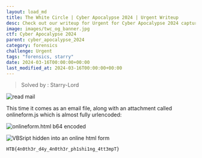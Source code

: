 ```yaml
---
layout: load_md
title: The White Circle | Cyber Apocalypse 2024 | Urgent Writeup
desc: Check out our writeup for Urgent for Cyber Apocalypse 2024 capture the flag competition.
image: images/twc_og_banner.jpg
ctf: Cyber Apocalypse 2024
parent: cyber_apocalypse_2024
category: forensics
challenge: Urgent
tags: "forensics, starry"
date: 2024-03-16T00:00:00+00:00
last_modified_at: 2024-03-16T00:00:00+00:00
---
```



> Solved by : Starry-Lord


![read mail](https://i.imgur.com/oveRek2.png)


This time it comes as an email file, along with an attachment called onlineform.js which is almost fully urlencoded:


![onlineform.html b64 encoded](https://i.imgur.com/8XbRhbU.png)

![VBSript hidden into an online html form](https://i.imgur.com/D4gfubx.png)


```
HTB{4n0th3r_d4y_4n0th3r_ph1shi1ng_4tt3mpT}
```


